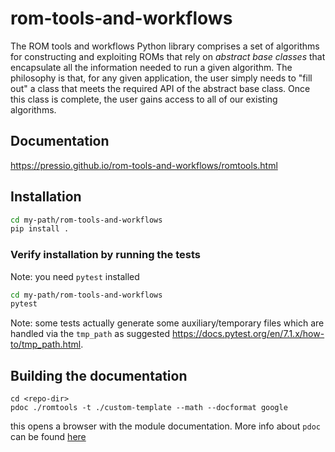 # rom-tools-and-workflows
The ROM tools and workflows Python library comprises a set of algorithms for constructing and exploiting ROMs that rely on *abstract base classes* that encapsulate all the information needed to run a given algorithm. The philosophy is that, for any given application, the user simply needs to "fill out" a class that meets the required API of the abstract base class. Once this class is complete, the user gains access to all of our existing algorithms.

## Documentation 

https://pressio.github.io/rom-tools-and-workflows/romtools.html


## Installation

```bash
cd my-path/rom-tools-and-workflows
pip install .
```

### Verify installation by running the tests

Note: you need `pytest` installed

```bash
cd my-path/rom-tools-and-workflows
pytest
```
Note: some tests actually generate some auxiliary/temporary files which
are handled via the `tmp_path` as suggested https://docs.pytest.org/en/7.1.x/how-to/tmp_path.html.


## Building the documentation

```
cd <repo-dir>
pdoc ./romtools -t ./custom-template --math --docformat google
```

this opens a browser with the module documentation.
More info about `pdoc` can be found [here](https://pdoc.dev/docs/pdoc.html)